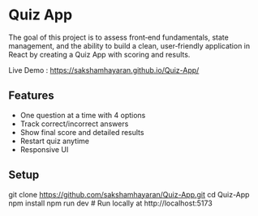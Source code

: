 # Quiz App

The goal of this project is to assess front‐end fundamentals, state management, and the ability to build a clean, user‐friendly application in React by creating a Quiz App with scoring and results.

Live Demo : https://sakshamhayaran.github.io/Quiz-App/

## Features
- One question at a time with 4 options
- Track correct/incorrect answers
- Show final score and detailed results
- Restart quiz anytime
- Responsive UI

## Setup
git clone https://github.com/sakshamhayaran/Quiz-App.git
cd Quiz-App
npm install
npm run dev        # Run locally at http://localhost:5173
